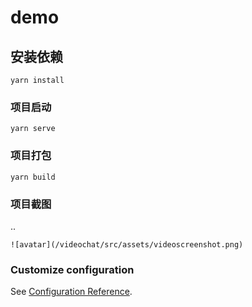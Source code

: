 <!--
 * @Descripttion: no
 * @version: 1.0.0
 * @Author: fugang
 * @Date: 2021-11-18 15:14:15
 * @LastEditors: fugang
 * @LastEditTime: 2021-11-23 09:15:31
-->
# demo

## 安装依赖
```
yarn install
```

### 项目启动
```
yarn serve
```

### 项目打包
```
yarn build
```

### 项目截图
..
```
![avatar](/videochat/src/assets/videoscreenshot.png)

```

### Customize configuration
See [Configuration Reference](https://cli.vuejs.org/config/).

